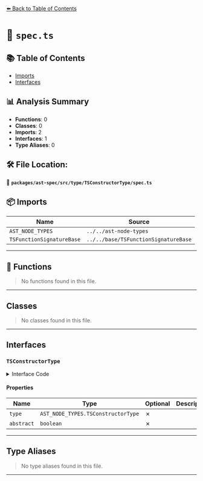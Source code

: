 [⬅️ Back to Table of Contents](../../../../../index.md)

# 📄 `spec.ts`

## 📚 Table of Contents

- [Imports](#imports)
- [Interfaces](#interfaces)

## 📊 Analysis Summary

- **Functions**: 0
- **Classes**: 0
- **Imports**: 2
- **Interfaces**: 1
- **Type Aliases**: 0

## 🛠️ File Location:
📂 **`packages/ast-spec/src/type/TSConstructorType/spec.ts`**

## 📦 Imports

| Name | Source |
|------|--------|
| `AST_NODE_TYPES` | `../../ast-node-types` |
| `TSFunctionSignatureBase` | `../../base/TSFunctionSignatureBase` |


---

## 🔧 Functions

> No functions found in this file.


---

## Classes

> No classes found in this file.


---

## Interfaces

### `TSConstructorType`

<details><summary>Interface Code</summary>

```ts
export interface TSConstructorType extends TSFunctionSignatureBase {
  type: AST_NODE_TYPES.TSConstructorType;
  abstract: boolean;
}
```
</details>

#### Properties

| Name | Type | Optional | Description |
|------|------|----------|-------------|
| `type` | `AST_NODE_TYPES.TSConstructorType` | ✗ |  |
| `abstract` | `boolean` | ✗ |  |


---

## Type Aliases

> No type aliases found in this file.


---